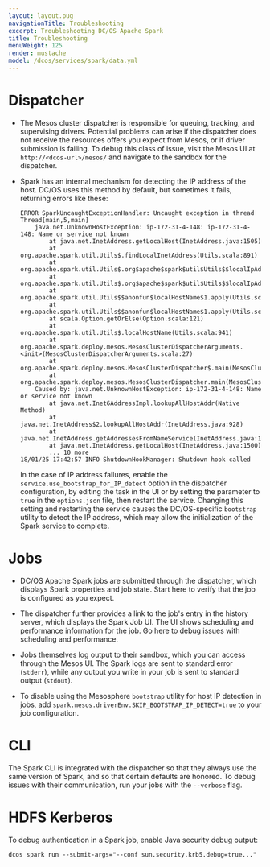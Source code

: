 ```yaml
---
layout: layout.pug
navigationTitle: Troubleshooting
excerpt: Troubleshooting DC/OS Apache Spark
title: Troubleshooting
menuWeight: 125
render: mustache
model: /dcos/services/spark/data.yml
---
```


# Dispatcher

* The Mesos cluster dispatcher is responsible for queuing, tracking, and supervising drivers. Potential problems can arise if the dispatcher does not receive the resources offers you expect from Mesos, or if driver submission is failing. To debug this class of issue, visit the Mesos UI at `http://<dcos-url>/mesos/` and navigate to the sandbox for the dispatcher.

* Spark has an internal mechanism for detecting the IP address of the host. DC/OS uses this method by default, but sometimes it fails, returning errors like these:

    ```
    ERROR SparkUncaughtExceptionHandler: Uncaught exception in thread Thread[main,5,main]
        java.net.UnknownHostException: ip-172-31-4-148: ip-172-31-4-148: Name or service not known
            at java.net.InetAddress.getLocalHost(InetAddress.java:1505)
            at org.apache.spark.util.Utils$.findLocalInetAddress(Utils.scala:891)
            at org.apache.spark.util.Utils$.org$apache$spark$util$Utils$$localIpAddress$lzycompute(Utils.scala:884)
            at org.apache.spark.util.Utils$.org$apache$spark$util$Utils$$localIpAddress(Utils.scala:884)
            at org.apache.spark.util.Utils$$anonfun$localHostName$1.apply(Utils.scala:941)
            at org.apache.spark.util.Utils$$anonfun$localHostName$1.apply(Utils.scala:941)
            at scala.Option.getOrElse(Option.scala:121)
            at org.apache.spark.util.Utils$.localHostName(Utils.scala:941)
            at org.apache.spark.deploy.mesos.MesosClusterDispatcherArguments.<init>(MesosClusterDispatcherArguments.scala:27)
            at org.apache.spark.deploy.mesos.MesosClusterDispatcher$.main(MesosClusterDispatcher.scala:103)
            at org.apache.spark.deploy.mesos.MesosClusterDispatcher.main(MesosClusterDispatcher.scala)
        Caused by: java.net.UnknownHostException: ip-172-31-4-148: Name or service not known
            at java.net.Inet6AddressImpl.lookupAllHostAddr(Native Method)
            at java.net.InetAddress$2.lookupAllHostAddr(InetAddress.java:928)
            at java.net.InetAddress.getAddressesFromNameService(InetAddress.java:1323)
            at java.net.InetAddress.getLocalHost(InetAddress.java:1500)
            ... 10 more
    18/01/25 17:42:57 INFO ShutdownHookManager: Shutdown hook called
    ```

    In the case of IP address failures, enable the `service.use_bootstrap_for_IP_detect` option in the dispatcher configuration, by editing the task in the UI or by setting the parameter to `true` in the `options.json` file, then restart the service.  Changing this setting and restarting the service causes the DC/OS-specific
    `bootstrap` utility to detect the IP address, which may allow the initialization of the Spark service to complete.

# Jobs

*   DC/OS Apache Spark jobs are submitted through the dispatcher, which displays Spark properties and job state. Start here to verify that the job is configured as you expect.

*   The dispatcher further provides a link to the job's entry in the history server, which displays the Spark Job UI. The UI shows scheduling and performance information for the job. Go here to debug issues with scheduling and performance.

*   Jobs themselves log output to their sandbox, which you can access through the Mesos UI. The Spark logs are sent to standard error (`stderr`), while any output you write in your job is sent to standard output (`stdout`).

*   To disable using the Mesosphere `bootstrap` utility for host IP detection in jobs, add
    `spark.mesos.driverEnv.SKIP_BOOTSTRAP_IP_DETECT=true` to your job configuration.

# CLI

The Spark CLI is integrated with the dispatcher so that they always use the same version of Spark, and so that certain defaults are honored. To debug issues with their communication, run your jobs with the `--verbose` flag.

# HDFS Kerberos

To debug authentication in a Spark job, enable Java security debug output:

    dcos spark run --submit-args="--conf sun.security.krb5.debug=true..."
